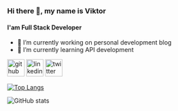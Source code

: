 ### Hi there 👋, my name is Viktor 
#### I'am Full Stack Developer

- 🔭 I’m currently working on personal development blog 
- 🌱 I’m currently learning API development 


[<img src='https://cdn.jsdelivr.net/npm/simple-icons@3.0.1/icons/github.svg' alt='github' height='40'>](https://github.com/victory-sokolov)  [<img src='https://cdn.jsdelivr.net/npm/simple-icons@3.0.1/icons/linkedin.svg' alt='linkedin' height='40'>](https://www.linkedin.com/in/sokolov-viktor/)  [<img src='https://cdn.jsdelivr.net/npm/simple-icons@3.0.1/icons/twitter.svg' alt='twitter' height='40'>](https://twitter.com/VictorySokolov)  

[![Top Langs](https://github-readme-stats.vercel.app/api/top-langs/?username=victory-sokolov)](https://github.com/anuraghazra/github-readme-stats)

![GitHub stats](https://github-readme-stats.vercel.app/api?username=victory-sokolov&show_icons=true)  
